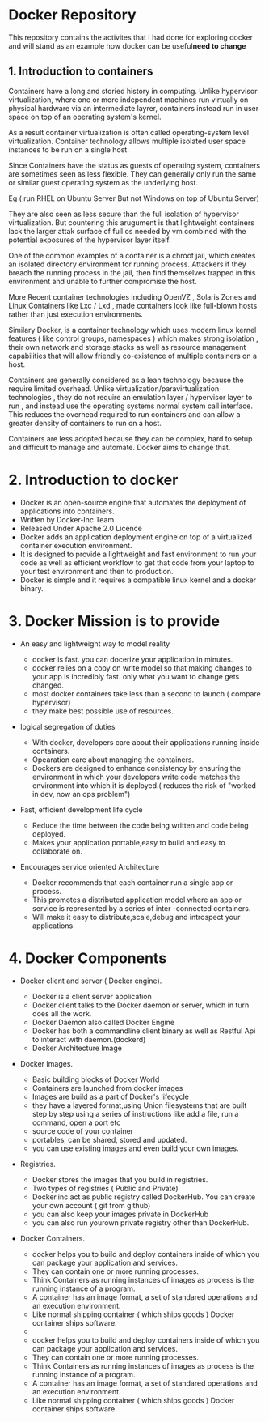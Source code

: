 # Docker Repository

This repository contains the activites that I had done for exploring docker and will stand as an example how docker can be useful**need to change** 

## 1.  Introduction to containers

Containers have a long and storied history in computing. Unlike hypervisor virtualization, where one or more independent machines run virtually on physical hardware via an intermediate layrer, containers instead run in user space on top of an operating system's kernel. 

As a result container virtualization is often called operating-system level virtualization. Container technology allows multiple isolated user space instances to be run on a single host.

Since Containers have the status as guests of operating system, containers are sometimes seen as less flexible. They can generally only run the same or similar guest operating system as the underlying host.

Eg ( run RHEL on Ubuntu Server But not Windows on top of Ubuntu Server)

They are also seen as less secure than the full isolation of hypervisor virtualization. But countering this arugument is that lightweight containers lack the larger attak surface of full os needed by vm combined with the potential exposures of the hypervisor layer itself.

One of the common examples of a container is a chroot jail, which creates an isolated directory environment for running process. Attackers if they breach the running process in the jail, then find themselves trapped in this environment and unable to further compromise the host.

More Recent container technologies including OpenVZ , Solaris Zones and Linux Containers like Lxc / Lxd , made containers look like full-blown hosts rather than just execution environments. 

Similary Docker, is a container technology which uses modern linux kernel features ( like control groups, namespaces ) which makes strong isolation , their own network and storage stacks as well as resource management capabilities that will allow friendly co-existence of multiple containers on a host.

Containers are generally considered as a lean technology because the require limited overhead. Unlike virtualization/paravirtualization technologies , they do not require an emulation layer / hypervisor layer to run , and instead use the operating systems normal system call interface. This reduces the overhead required to run containers and can allow a greater density of containers to run on a host.

Containers are less adopted because they can be complex, hard to setup and difficult to manage and automate. Docker aims to change that.

# 2. Introduction to docker

* Docker is an open-source engine that automates the deployment of applications into containers.
* Written by Docker-Inc Team
* Released Under Apache 2.0 Licence
* Docker adds an application deployment engine on top of a virtualized container execution environment. 
* It is designed to provide a lightweight and fast environment to run your code as well as efficient workflow to get that code from your laptop to your test environment and then to production.
* Docker is simple and it requires a compatible linux kernel and a docker binary.

# 3. Docker Mission is to provide

* An easy and lightweight way to model reality

    * docker is fast. you can docerize your application in minutes.
    * docker relies on a copy on write model so that making changes to your app is incredibly fast. only what you want to change gets changed.
    * most docker containers take less than a second to launch ( compare hypervisor)
    * they make best possible use of resources.
    
* logical segregation of duties

    * With docker, developers care about their applications running inside containers.
    * Opearation care about managing the containers.
    * Dockers are designed to enhance consistency by ensuring the environment in which your developers write code matches the environment into which it is deployed.( reduces the risk of "worked in dev, now an ops problem")

* Fast, efficient development life cycle

    * Reduce the time between the code being written and code being deployed.
    * Makes your application portable,easy to build and easy to collaborate on.

* Encourages service oriented Architecture

    * Docker recommends that each container run a single app or process.
    * This promotes a distributed application model where an app or service is represented by a series of inter -connected containers.
    * Will make it easy to distribute,scale,debug and introspect your applications.

# 4. Docker Components

* Docker client and server ( Docker engine).

    * Docker is a client server application
    * Docker client talks to the Docker daemon or server, which in turn does all the work.
    * Docker Daemon also called Docker Engine
    * Docker has both a commandline client binary as well as Restful Api to interact with daemon.(dockerd)
    * Docker Architecture Image
* Docker Images.

	* Basic building blocks of Docker World
	* Containers are launched from docker images
	* Images are build as a part of Docker's lifecycle
	* they have a layered format,using Union filesystems that are built step by step using a series of instructions like add a file, run a command, open a port etc
	* source code of your container
	* portables, can be shared, stored and updated.
	* you can use existing images and even build your own images.
	
* Registries.
	* Docker stores the images that you build in registries.
	* Two types of registries ( Public and Private)
	* Docker.inc act as public registry called DockerHub. You can create your own account ( git from github)
	* you can also keep your images private in DockerHub 
	* you can also run yourown private registry other than DockerHub.

* Docker Containers.
	* docker helps you to build and deploy containers inside of which you can package your application and services.
	* They can contain one or more running processes.
	* Think Containers as running instances of images as process is the running instance of a program.
	* A container has an image format, a set of standared operations and an execution environment.
	* Like normal shipping container ( which ships goods ) Docker container ships software.
	* 	
	* docker helps you to build and deploy containers inside of which you can package your application and services.
	* They can contain one or more running processes.
	* Think Containers as running instances of images as process is the running instance of a program.
	* A container has an image format, a set of standared operations and an execution environment.
	* Like normal shipping container ( which ships goods ) Docker container ships software.
	

